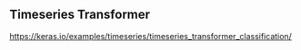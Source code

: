 ## Timeseries Transformer
https://keras.io/examples/timeseries/timeseries_transformer_classification/ 
